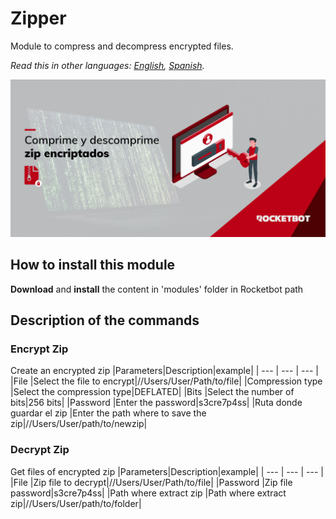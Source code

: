 # Zipper
  
Module to compress and decompress encrypted files.  

*Read this in other languages: [English](Manual_Zipper.md), [Spanish](Manual_Zipper.es.md).*
  
![banner](imgs/Banner_zipper.png)
## How to install this module
  
__Download__ and __install__ the content in 'modules' folder in Rocketbot path  



## Description of the commands

### Encrypt Zip
  
Create an encrypted zip
|Parameters|Description|example|
| --- | --- | --- |
|File |Select the file to encrypt|//Users/User/Path/to/file|
|Compression type |Select the compression type|DEFLATED|
|Bits |Select the number of bits|256 bits|
|Password |Enter the password|s3cre7p4ss|
|Ruta donde guardar el zip |Enter the path where to save the zip|//Users/User/path/to/newzip|

### Decrypt Zip
  
Get files of encrypted zip
|Parameters|Description|example|
| --- | --- | --- |
|File |Zip file to decrypt|//Users/User/Path/to/file|
|Password |Zip file password|s3cre7p4ss|
|Path where extract zip |Path where extract zip|//Users/User/path/to/folder|

